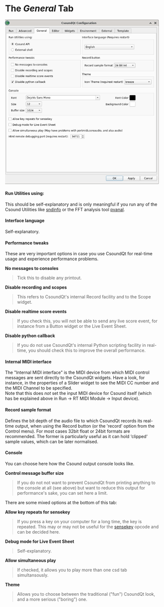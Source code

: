 
# The *General* Tab

![general tab](img/config_general.png)

   
 

#### **Run Utilities using:**

This should be self-explanatory and is only meaningful if you run any of the Csound Utilities like [sndinfo](http://csound.github.io/docs/manual/UtilityQueries.html) or the FFT analysis tool [pvanal](http://csound.github.io/docs/manual/pvanal.html). 

#### **Interface language**

Self-explanatory. 

#### **Performance tweaks**

These are very important options in case you use CsoundQt for real-time usage and experience performance problems.   

**No messages to consoles** 

> Tick this to disable any printout.   
 

**Disable recording and scopes** 

> This refers to CsoundQt's internal Record facility and to the Scope widget.   
 

**Disable realtime score events** 

> If you check this, you will not be able to send any live score event, for instance from a Button widget or the Live Event Sheet.   
 

**Disable python callback** 

> If you do not use CsoundQt's internal Python scripting facility in real-time, you should check this to improve the overall performance.   
 

#### **Internal MIDI interface**

The "Internal MIDI interface" is the MIDI device from which MIDI control messages are sent directly to the CsoundQt widgets. Have a look, for instance, in the properties of a Slider widget to see the MIDI CC number and the MIDI Channel to be specified.    
Note that this does *not* set the input MIDI device for Csound itself (which has be explained above in Run -> RT MIDI Module -> Input device).   

#### **Record sample format**

Defines the bit depth of the audio file to which CsoundQt records its real-time output, when using the Record button (or the 'record' option from the Control menu). For most cases 32bit float or 24bit formats are recommended. The former is particularly useful as it can hold ‘clipped‘ sample values, which can be later normalised. 

#### **Console**

You can choose here how the Csound output console looks like. 

**Control message buffer size** 

> If you do not not want to prevent CsoundQt from printing anything to the console at all (see above) but want to reduce this output for performance's sake, you can set here a limit.   
 

There are some mixed options at the bottom of this tab: 

**Allow key repeats for sensekey** 

> If you press a key on your computer for a long time, the key is repeated. This may or may not be useful for the [sensekey](http://csound.github.io/docs/manual/sensekey.html) opcode and can be decided here.   
 

**Debug mode for Live Event Sheet** 

> Self-explanatory.   
 

**Allow simultaneous play** 

> If checked, it allows you to play more than one csd tab simultansously.   
 

**Theme** 

> Allows you to choose between the traditional ("fun") CsoundQt look, and a more serious ("boring") one.   


